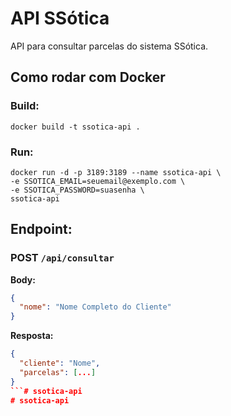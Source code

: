 # API SSótica

API para consultar parcelas do sistema SSótica.

## Como rodar com Docker

### Build:
```
docker build -t ssotica-api .
```

### Run:
```
docker run -d -p 3189:3189 --name ssotica-api \
-e SSOTICA_EMAIL=seuemail@exemplo.com \
-e SSOTICA_PASSWORD=suasenha \
ssotica-api
```

## Endpoint:

### POST `/api/consultar`
**Body:**
```json
{
  "nome": "Nome Completo do Cliente"
}
```

**Resposta:**
```json
{
  "cliente": "Nome",
  "parcelas": [...]
}
```# ssotica-api
# ssotica-api
